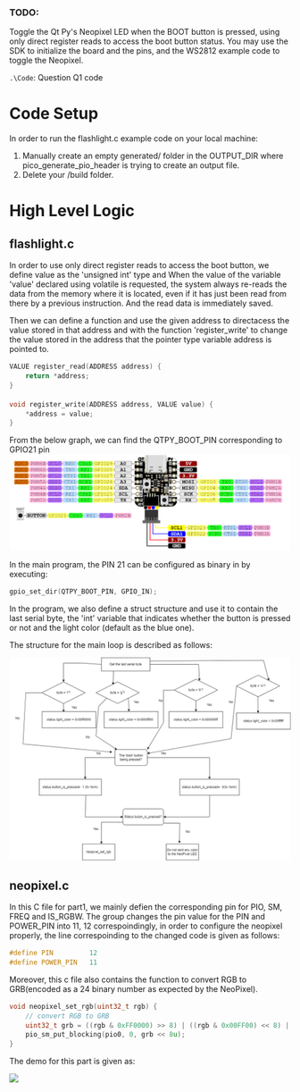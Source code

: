 ### TODO:

Toggle the Qt Py's Neopixel LED when the BOOT button is pressed, using only direct register reads to access the boot button status. You may use the SDK to initialize the board and the pins, and the WS2812 example code to toggle the Neopixel. 

`.\Code`: Question Q1 code <br>
# Code Setup  

In order to run the flashlight.c example code on your local machine:  

1. Manually create an empty generated/ folder in the OUTPUT_DIR where pico_generate_pio_header is trying to create an output file. 
2. Delete your /build folder.


# High Level Logic

## flashlight.c

In order to use only direct register reads to access the boot button, we define value as the 'unsigned int' type and When the value of the variable 'value' declared using volatile is requested, the system always re-reads the data from the memory where it is located, even if it has just been read from there by a previous instruction. And the read data is immediately saved.   

Then we can define a function and use the given address to directacess the value stored in that address and with the function 'register_write' to change the value stored in the address that the pointer type variable address is pointed to.

```c
VALUE register_read(ADDRESS address) {
    return *address;
}

void register_write(ADDRESS address, VALUE value) {
    *address = value;
}
```  

From the below graph, we can find the QTPY_BOOT_PIN corresponding to GPIO21 pin 
<img src="QT_PY_RP2040_PIN_OUT.PNG" style="zoom:70%"> <br>

In the main program, the PIN 21 can be configured as binary in by executing: 

```c
gpio_set_dir(QTPY_BOOT_PIN, GPIO_IN);
```   
In the program, we also define a struct structure and use it to contain the last serial byte, the 'int' variable that indicates whether the button is pressed or not and the light color (default as the blue one). 

The structure for the main loop is described as follows:

<img src="flashlightc.drawio.png" style="zoom:70%"> <br>  

## neopixel.c

In this C file for part1, we mainly defien the corresponding pin for PIO, SM, FREQ and IS_RGBW. The group changes the pin value for the PIN and POWER_PIN into 11, 12 correspoindingly, in order to configure the neopixel properly, the line correspoinding to the changed code is given as follows:

```c
#define PIN         12
#define POWER_PIN   11
```  
Moreover, this c file also contains the function to convert RGB to GRB(encoded as a 24 binary number as expected by the NeoPixel).

```c
void neopixel_set_rgb(uint32_t rgb) {
    // convert RGB to GRB
    uint32_t grb = ((rgb & 0xFF0000) >> 8) | ((rgb & 0x00FF00) << 8) | (rgb & 0x0000FF);
    pio_sm_put_blocking(pio0, 0, grb << 8u);
}
```  

The demo for this part is given as:  

![](https://github.com/anniepan8215/ESE519_lab2B/blob/main/Media/Part1.gif)
